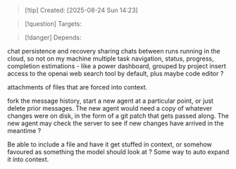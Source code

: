 
>[!tip] Created: [2025-08-24 Sun 14:23]

>[!question] Targets: 

>[!danger] Depends: 

chat persistence and recovery
sharing chats between runs
running in the cloud, so not on my machine
multiple task navigation, status, progress, completion estimations - like a power dashboard, grouped by project
insert access to the openai web search tool by default, plus maybe code editor ?

attachments of files that are forced into context.

fork the message history, start a new agent at a particular point, or just delete prior messages.  The new agent would need a copy of whatever changes were on disk, in the form of a git patch that gets passed along.  The new agent may check the server to see if new changes have arrived in the meantime ?

Be able to include a file and have it get stuffed in context, or somehow favoured as something the model should look at ?  Some way to auto expand it into context.